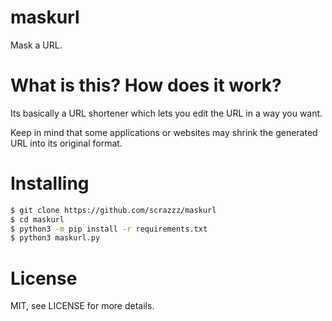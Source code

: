 # maskurl
Mask a URL.

# What is this? How does it work?
Its basically a URL shortener which lets you edit the URL in a way you want.  

Keep in mind that some applications or websites may shrink the generated URL into its original format.

# Installing
```sh
$ git clone https://github.com/scrazzz/maskurl
$ cd maskurl
$ python3 -m pip install -r requirements.txt
$ python3 maskurl.py
```

# License
MIT, see LICENSE for more details.
